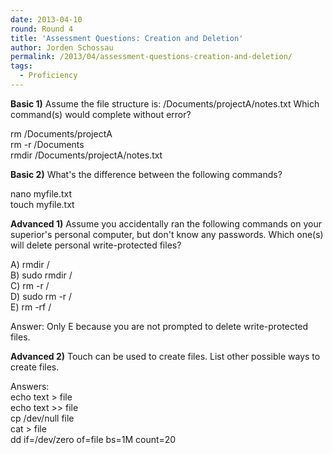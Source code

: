 ```yaml
---
date: 2013-04-10
round: Round 4
title: 'Assessment Questions: Creation and Deletion'
author: Jorden Schossau
permalink: /2013/04/assessment-questions-creation-and-deletion/
tags:
  - Proficiency
---
```

**Basic 1)** Assume the file structure is: /Documents/projectA/notes.txt Which command(s) would complete without error?

rm /Documents/projectA  
rm -r /Documents  
rmdir /Documents/projectA/notes.txt

**Basic 2)** What's the difference between the following commands?

nano myfile.txt  
touch myfile.txt

**Advanced 1)** Assume you accidentally ran the following commands on your superior's personal computer, but don't know any passwords. Which one(s) will delete personal write-protected files?

A) rmdir /  
B) sudo rmdir /  
C) rm -r /  
D) sudo rm -r /  
E) rm -rf /

Answer: Only E because you are not prompted to delete write-protected files.

**Advanced 2)** Touch can be used to create files. List other possible ways to create files.

Answers:  
echo text > file  
echo text >> file  
cp /dev/null file  
cat > file  
dd if=/dev/zero of=file bs=1M count=20
